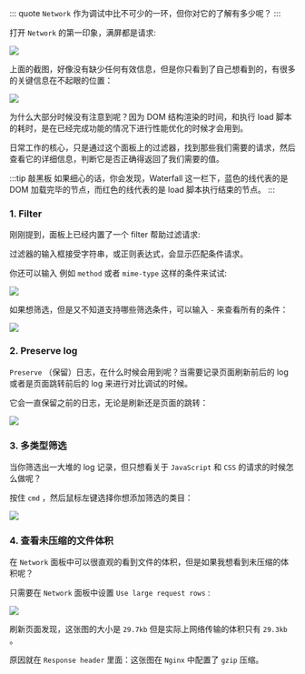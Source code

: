::: quote
`Network` 作为调试中比不可少的一环，但你对它的了解有多少呢？
:::

打开 `Network` 的第一印象，满屏都是请求:

![](https://wingman-1300536089.file.myqcloud.com//chrome/C04/network-overview.png)

上面的截图，好像没有缺少任何有效信息，但是你只看到了自己想看到的，有很多的关键信息在不起眼的位置：

![](https://wingman-1300536089.file.myqcloud.com//chrome/C04/DOM_LOAD_Time.png)

为什么大部分时候没有注意到呢？因为 DOM 结构渲染的时间，和执行 load 脚本的耗时，是在已经完成功能的情况下进行性能优化的时候才会用到。

日常工作的核心，只是通过这个面板上的过滤器，找到那些我们需要的请求，然后查看它的详细信息，判断它是否正确得返回了我们需要的值。

:::tip 敲黑板
如果细心的话，你会发现，Waterfall 这一栏下，蓝色的线代表的是DOM 加载完毕的节点，而红色的线代表的是 load 脚本执行结束的节点。
:::

### 1. Filter

刚刚提到，面板上已经内置了一个 filter 帮助过滤请求:

过滤器的输入框接受字符串，或正则表达式，会显示匹配条件请求。 

你还可以输入 例如 `method` 或者 `mime-type` 这样的条件来试试:

![](https://wingman-1300536089.file.myqcloud.com//chrome/C04/network-search.gif)

如果想筛选，但是又不知道支持哪些筛选条件，可以输入 `-` 来查看所有的条件：

![](https://wingman-1300536089.file.myqcloud.com//chrome/C04/network-search02.png)

### 2. Preserve log

`Preserve` （保留）日志，在什么时候会用到呢？当需要记录页面刷新前后的 log 或者是页面跳转前后的 log 来进行对比调试的时候。

它会一直保留之前的日志，无论是刷新还是页面的跳转：

![](https://wingman-1300536089.file.myqcloud.com//chrome/C04/Preserve_log.gif)

### 3. 多类型筛选

当你筛选出一大堆的 log 记录，但只想看关于 `JavaScript` 和 `CSS` 的请求的时候怎么做呢？

按住 `cmd` ，然后鼠标左键选择你想添加筛选的类目：

![](https://wingman-1300536089.file.myqcloud.com//chrome/C04/select.gif)

### 4. 查看未压缩的文件体积

在 `Network` 面板中可以很直观的看到文件的体积，但是如果我想看到未压缩的体积呢？

只需要在 `Network` 面板中设置 `Use large request rows` :

![](https://wingman-1300536089.file.myqcloud.com//chrome/C04/large_request_rows.gif)

刷新页面发现，这张图的大小是 `29.7kb` 但是实际上网络传输的体积只有 `29.3kb` 。

原因就在 `Response header` 里面：这张图在 `Nginx` 中配置了 `gzip` 压缩。

